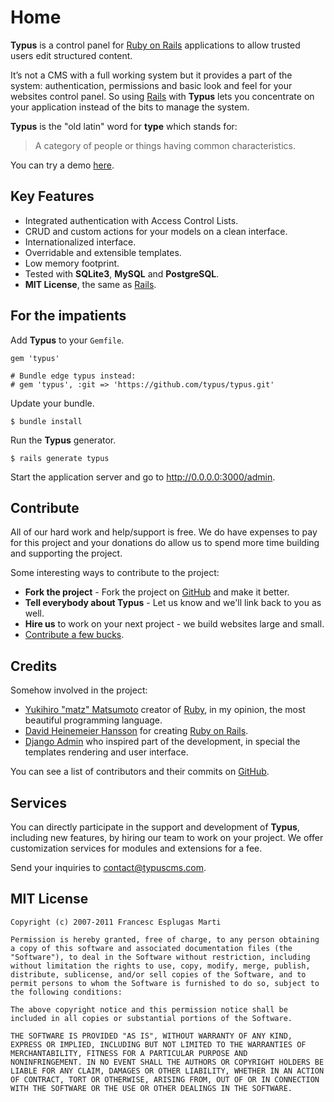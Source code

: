 # Home

**Typus** is a control panel for [Ruby on Rails][rails] applications to allow
trusted users edit structured content.

It’s not a CMS with a full working system but it provides a part of the
system: authentication, permissions and basic look and feel for your
websites control panel. So using [Rails][rails] with **Typus** lets you
concentrate on your application instead of the bits to manage the system.

**Typus** is the "old latin" word for **type** which stands for:

> A category of people or things having common characteristics.

You can try a demo [here][demo].

## Key Features

* Integrated authentication with Access Control Lists.
* CRUD and custom actions for your models on a clean interface.
* Internationalized interface.
* Overridable and extensible templates.
* Low memory footprint.
* Tested with **SQLite3**, **MySQL** and **PostgreSQL**.
* **MIT License**, the same as [Rails][rails].

## For the impatients

Add **Typus** to your `Gemfile`.

    gem 'typus'

    # Bundle edge typus instead:
    # gem 'typus', :git => 'https://github.com/typus/typus.git'

Update your bundle.

    $ bundle install

Run the **Typus** generator.

    $ rails generate typus

Start the application server and go to http://0.0.0.0:3000/admin.

## Contribute

All of our hard work and help/support is free. We do have expenses to pay for
this project and your donations do allow us to spend more time building and
supporting the project.

Some interesting ways to contribute to the project:

* **Fork the project** - Fork the project on [GitHub][typus] and make it better.
* **Tell everybody about Typus** - Let us know and we'll link back to you as well.
* **Hire us** to work on your next project - we build websites large and small.
* [Contribute a few bucks][donate].

## Credits

Somehow involved in the project:

* [Yukihiro "matz" Matsumoto][matz] creator of [Ruby][ruby], in my opinion, the most
beautiful programming language.
* [David Heinemeier Hansson][dhh] for creating [Ruby on Rails][rails].
* [Django Admin][django] who inspired part of the  development, in special the
templates rendering and user interface.

You can see a list of contributors and their commits on [GitHub][contributors].

## Services

You can directly participate in the support and development of **Typus**, 
including new features, by hiring our team to work on your project. We offer 
customization services for modules and extensions for a fee.

Send your inquiries to <contact@typuscms.com>.

[demo]: http://demo.typuscms.com/
[donate]: http://pledgie.com/campaigns/11233
[typus]: http://github.com/typus/typus
[matz]: http://www.rubyist.net/~matz
[ruby]: http://ruby-lang.org/
[dhh]: http://loudthinking.com/
[rails]: http://rubyonrails.org/
[django]: http://www.djangoproject.com/
[contributors]: http://github.com/typus/typus/contributors

## MIT License

    Copyright (c) 2007-2011 Francesc Esplugas Marti

    Permission is hereby granted, free of charge, to any person obtaining
    a copy of this software and associated documentation files (the
    "Software"), to deal in the Software without restriction, including
    without limitation the rights to use, copy, modify, merge, publish,
    distribute, sublicense, and/or sell copies of the Software, and to
    permit persons to whom the Software is furnished to do so, subject to
    the following conditions:

    The above copyright notice and this permission notice shall be
    included in all copies or substantial portions of the Software.

    THE SOFTWARE IS PROVIDED "AS IS", WITHOUT WARRANTY OF ANY KIND,
    EXPRESS OR IMPLIED, INCLUDING BUT NOT LIMITED TO THE WARRANTIES OF
    MERCHANTABILITY, FITNESS FOR A PARTICULAR PURPOSE AND
    NONINFRINGEMENT. IN NO EVENT SHALL THE AUTHORS OR COPYRIGHT HOLDERS BE
    LIABLE FOR ANY CLAIM, DAMAGES OR OTHER LIABILITY, WHETHER IN AN ACTION
    OF CONTRACT, TORT OR OTHERWISE, ARISING FROM, OUT OF OR IN CONNECTION
    WITH THE SOFTWARE OR THE USE OR OTHER DEALINGS IN THE SOFTWARE.
